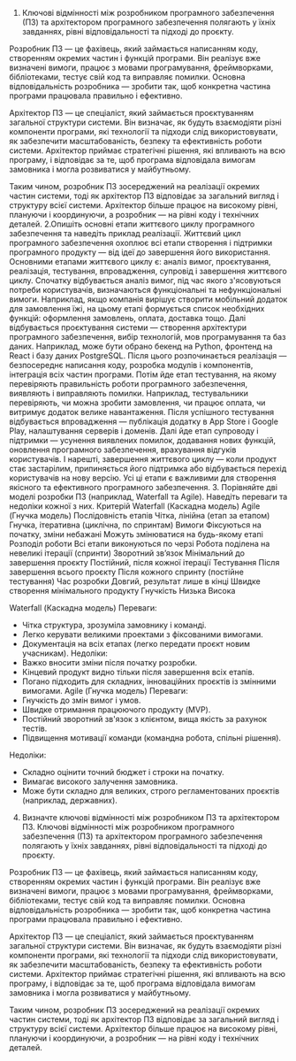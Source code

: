 1. Ключові відмінності між розробником програмного забезпечення (ПЗ) та архітектором програмного забезпечення полягають у їхніх завданнях, рівні відповідальності та підході до проєкту.

Розробник ПЗ — це фахівець, який займається написанням коду, створенням окремих частин і функцій програми. Він реалізує вже визначені вимоги, працює з мовами програмування, фреймворками, бібліотеками, тестує свій код та виправляє помилки. Основна відповідальність розробника — зробити так, щоб конкретна частина програми працювала правильно і ефективно.

Архітектор ПЗ — це спеціаліст, який займається проєктуванням загальної структури системи. Він визначає, як будуть взаємодіяти різні компоненти програми, які технології та підходи слід використовувати, як забезпечити масштабованість, безпеку та ефективність роботи системи. Архітектор приймає стратегічні рішення, які впливають на всю програму, і відповідає за те, щоб програма відповідала вимогам замовника і могла розвиватися у майбутньому.

Таким чином, розробник ПЗ зосереджений на реалізації окремих частин системи, тоді як архітектор ПЗ відповідає за загальний вигляд і структуру всієї системи. Архітектор більше працює на високому рівні, плануючи і координуючи, а розробник — на рівні коду і технічних деталей.
2.Опишіть основні етапи життєвого циклу програмного забезпечення та наведіть приклад реалізації.
Життєвий цикл програмного забезпечення охоплює всі етапи створення і підтримки програмного продукту — від ідеї до завершення його використання. Основними етапами життєвого циклу є: аналіз вимог, проєктування, реалізація, тестування, впровадження, супровід і завершення життєвого циклу. Спочатку відбувається аналіз вимог, під час якого з'ясовуються потреби користувачів, визначаються функціональні та нефункціональні вимоги. Наприклад, якщо компанія вирішує створити мобільний додаток для замовлення їжі, на цьому етапі формується список необхідних функцій: оформлення замовлень, оплата, доставка тощо. Далі відбувається проєктування системи — створення архітектури програмного забезпечення, вибір технологій, мов програмування та баз даних. Наприклад, може бути обрано бекенд на Python, фронтенд на React і базу даних PostgreSQL. Після цього розпочинається реалізація — безпосереднє написання коду, розробка модулів і компонентів, інтеграція всіх частин програми. Потім йде етап тестування, на якому перевіряють правильність роботи програмного забезпечення, виявляють і виправляють помилки. Наприклад, тестувальники перевіряють, чи можна зробити замовлення, чи працює оплата, чи витримує додаток велике навантаження. Після успішного тестування відбувається впровадження — публікація додатку в App Store і Google Play, налаштування серверів і доменів. Далі йде етап супроводу і підтримки — усунення виявлених помилок, додавання нових функцій, оновлення програмного забезпечення, врахування відгуків користувачів. І нарешті, завершення життєвого циклу — коли продукт стає застарілим, припиняється його підтримка або відбувається перехід користувачів на нову версію. Усі ці етапи є важливими для створення якісного та ефективного програмного забезпечення.
3. Порівняйте дві моделі розробки ПЗ (наприклад, Waterfall та Agile). Наведіть переваги та недоліки кожної з них.
Критерій  Waterfall (Каскадна модель)  Agile (Гнучка модель)
Послідовність етапів  Чітка, лінійна (етап за етапом)  Гнучка, ітеративна (циклічна, по спринтам)
Вимоги  Фіксуються на початку, зміни небажані  Можуть змінюватися на будь-якому етапі
Розподіл роботи  Всі етапи виконуються по черзі  Робота поділена на невеликі ітерації (спринти)
Зворотний зв’язок  Мінімальний до завершення проєкту   Постійний, після кожної ітерації
Тестування  Після завершення всього проєкту  Після кожного спринту (постійне тестування)
Час розробки  Довгий, результат лише в кінці  Швидке створення мінімального продукту
Гнучкість  Низька  Висока

Waterfall (Каскадна модель)
Переваги:
-  Чітка  структура, зрозуміла замовнику і команді.
-  Легко керувати великими проектами з фіксованими вимогами.
-  Документація на всіх етапах (легко передати проєкт новим учасникам).
Недоліки:
-   Важко вносити зміни після початку розробки.
-   Кінцевий продукт видно тільки після завершення всіх етапів.
-   Погано підходить для складних, інноваційних проєктів із змінними вимогами.
Agile (Гнучка модель)
Переваги:
-  Гнучкість до змін вимог і умов.
-   Швидке отримання працюючого продукту (MVP).
-   Постійний зворотний зв'язок з клієнтом, вища якість за рахунок тестів.
-   Підвищення мотивації команди (командна робота, спільні рішення).

Недоліки:
-   Складно оцінити точний бюджет і строки на початку.
-   Вимагає високого залучення замовника.
-   Може бути складно для великих, строго регламентованих проєктів (наприклад, державних).

4. Визначте ключові відмінності між розробником ПЗ та архітектором ПЗ.
Ключові відмінності між розробником програмного забезпечення (ПЗ) та архітектором програмного забезпечення полягають у їхніх завданнях, рівні відповідальності та підході до проєкту.

Розробник ПЗ — це фахівець, який займається написанням коду, створенням окремих частин і функцій програми. Він реалізує вже визначені вимоги, працює з мовами програмування, фреймворками, бібліотеками, тестує свій код та виправляє помилки. Основна відповідальність розробника — зробити так, щоб конкретна частина програми працювала правильно і ефективно.


Архітектор ПЗ — це спеціаліст, який займається проєктуванням загальної структури системи. Він визначає, як будуть взаємодіяти різні компоненти програми, які технології та підходи слід використовувати, як забезпечити масштабованість, безпеку та ефективність роботи системи. Архітектор приймає стратегічні рішення, які впливають на всю програму, і відповідає за те, щоб програма відповідала вимогам замовника і могла розвиватися у майбутньому.

Таким чином, розробник ПЗ зосереджений на реалізації окремих частин системи, тоді як архітектор ПЗ відповідає за загальний вигляд і структуру всієї системи. Архітектор більше працює на високому рівні, плануючи і координуючи, а розробник — на рівні коду і технічних деталей.
